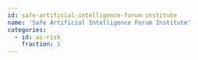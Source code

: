 ```yaml
---
id: safe-artificial-intelligence-forum-institute
name: 'Safe Artificial Intelligence Forum Institute'
categories:
  - id: ai-risk
    fraction: 1
---
```

